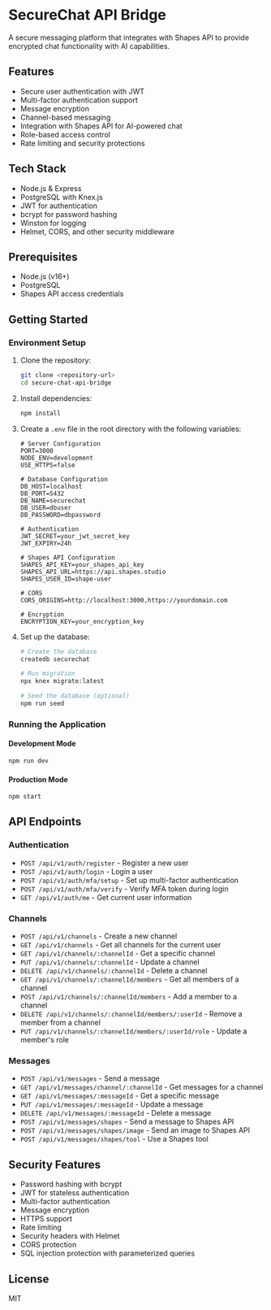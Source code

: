 # SecureChat API Bridge

A secure messaging platform that integrates with Shapes API to provide encrypted chat functionality with AI capabilities.

## Features

- Secure user authentication with JWT
- Multi-factor authentication support
- Message encryption
- Channel-based messaging
- Integration with Shapes API for AI-powered chat
- Role-based access control
- Rate limiting and security protections

## Tech Stack

- Node.js & Express
- PostgreSQL with Knex.js
- JWT for authentication
- bcrypt for password hashing
- Winston for logging
- Helmet, CORS, and other security middleware

## Prerequisites

- Node.js (v16+)
- PostgreSQL
- Shapes API access credentials

## Getting Started

### Environment Setup

1. Clone the repository:
   ```bash
   git clone <repository-url>
   cd secure-chat-api-bridge
   ```

2. Install dependencies:
   ```bash
   npm install
   ```

3. Create a `.env` file in the root directory with the following variables:
   ```
   # Server Configuration
   PORT=3000
   NODE_ENV=development
   USE_HTTPS=false
   
   # Database Configuration
   DB_HOST=localhost
   DB_PORT=5432
   DB_NAME=securechat
   DB_USER=dbuser
   DB_PASSWORD=dbpassword
   
   # Authentication
   JWT_SECRET=your_jwt_secret_key
   JWT_EXPIRY=24h
   
   # Shapes API Configuration
   SHAPES_API_KEY=your_shapes_api_key
   SHAPES_API_URL=https://api.shapes.studio
   SHAPES_USER_ID=shape-user
   
   # CORS
   CORS_ORIGINS=http://localhost:3000,https://yourdomain.com
   
   # Encryption
   ENCRYPTION_KEY=your_encryption_key
   ```

4. Set up the database:
   ```bash
   # Create the database
   createdb securechat
   
   # Run migration
   npx knex migrate:latest
   
   # Seed the database (optional)
   npm run seed
   ```

### Running the Application

#### Development Mode

```bash
npm run dev
```

#### Production Mode

```bash
npm start
```

## API Endpoints

### Authentication

- `POST /api/v1/auth/register` - Register a new user
- `POST /api/v1/auth/login` - Login a user
- `POST /api/v1/auth/mfa/setup` - Set up multi-factor authentication
- `POST /api/v1/auth/mfa/verify` - Verify MFA token during login
- `GET /api/v1/auth/me` - Get current user information

### Channels

- `POST /api/v1/channels` - Create a new channel
- `GET /api/v1/channels` - Get all channels for the current user
- `GET /api/v1/channels/:channelId` - Get a specific channel
- `PUT /api/v1/channels/:channelId` - Update a channel
- `DELETE /api/v1/channels/:channelId` - Delete a channel
- `GET /api/v1/channels/:channelId/members` - Get all members of a channel
- `POST /api/v1/channels/:channelId/members` - Add a member to a channel
- `DELETE /api/v1/channels/:channelId/members/:userId` - Remove a member from a channel
- `PUT /api/v1/channels/:channelId/members/:userId/role` - Update a member's role

### Messages

- `POST /api/v1/messages` - Send a message
- `GET /api/v1/messages/channel/:channelId` - Get messages for a channel
- `GET /api/v1/messages/:messageId` - Get a specific message
- `PUT /api/v1/messages/:messageId` - Update a message
- `DELETE /api/v1/messages/:messageId` - Delete a message
- `POST /api/v1/messages/shapes` - Send a message to Shapes API
- `POST /api/v1/messages/shapes/image` - Send an image to Shapes API
- `POST /api/v1/messages/shapes/tool` - Use a Shapes tool

## Security Features

- Password hashing with bcrypt
- JWT for stateless authentication
- Multi-factor authentication
- Message encryption
- HTTPS support
- Rate limiting
- Security headers with Helmet
- CORS protection
- SQL injection protection with parameterized queries

## License

MIT
